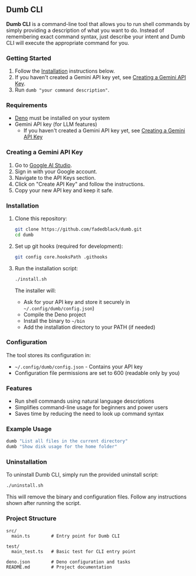 ## Dumb CLI

**Dumb CLI** is a command-line tool that allows you to run shell commands by
simply providing a description of what you want to do. Instead of remembering
exact command syntax, just describe your intent and Dumb CLI will execute the
appropriate command for you.

### Getting Started

1. Follow the [Installation](#installation) instructions below.
2. If you haven't created a Gemini API key yet, see [Creating a Gemini API Key](#creating-a-gemini-api-key).
3. Run `dumb "your command description"`.

### Requirements

- [Deno](https://deno.land/#installation) must be installed on your system
- Gemini API key (for LLM features)
  - If you haven't created a Gemini API key yet, see [Creating a Gemini API Key](#creating-a-gemini-api-key)

### Creating a Gemini API Key

1. Go to [Google AI Studio](https://aistudio.google.com/).
2. Sign in with your Google account.
3. Navigate to the API Keys section.
4. Click on "Create API Key" and follow the instructions.
5. Copy your new API key and keep it safe.

### Installation

1. Clone this repository:
   ```bash
   git clone https://github.com/fadedblack/dumb.git
   cd dumb
   ```

2. Set up git hooks (required for development):
   ```bash
   git config core.hooksPath .githooks
   ```

3. Run the installation script:
   ```bash
   ./install.sh
   ```

   The installer will:
   - Ask for your API key and store it securely in `~/.config/dumb/config.json`)
   - Compile the Deno project
   - Install the binary to `~/bin`
   - Add the installation directory to your PATH (if needed)

### Configuration

The tool stores its configuration in:

- `~/.config/dumb/config.json` - Contains your API key
- Configuration file permissions are set to 600 (readable only by you)

### Features

- Run shell commands using natural language descriptions
- Simplifies command-line usage for beginners and power users
- Saves time by reducing the need to look up command syntax

### Example Usage

```sh
dumb "List all files in the current directory"
dumb "Show disk usage for the home folder"
```

### Uninstallation

To uninstall Dumb CLI, simply run the provided uninstall script:

```bash
./uninstall.sh
```

This will remove the binary and configuration files. Follow any instructions shown after running the script.

### Project Structure

```
src/
  main.ts        # Entry point for Dumb CLI

test/
  main_test.ts   # Basic test for CLI entry point

deno.json        # Deno configuration and tasks
README.md        # Project documentation
```
